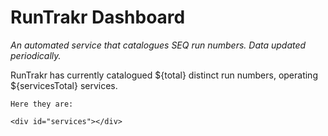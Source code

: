# RunTrakr Dashboard

_An automated service that catalogues SEQ run numbers. Data updated periodically._

<div id="intel">
    RunTrakr has currently catalogued ${total} distinct run numbers, operating ${servicesTotal} services.

    Here they are:

    <div id="services"></div>
</div>

<script type="module">
    function rep(l,n,e="intel"){let t=document.getElementById(e);if(!t){console.error(`"${e}" NF.`);return}let r=`\${${l}}`;t.innerHTML=t.innerHTML.replaceAll(r,n)}

    // Load runData.json
    let res = await fetch('runData.json');
    let runData = await res.json();
    console.log(runData);

    rep("total", Object.keys(runData).length);
    rep("servicesTotal", Object.keys(runData).reduce((a, b) => a + runData[b].contains.length, 0));

    let sEl = document.querySelector("#services");
    let keys = Object.keys(runData).sort();

    for(const run of keys) {
        sEl.innerHTML += `> ${run}: ${runData[run].contains.filter(v => v != null && v != undefined).map(v => v.display).join(", ")}<br>`;
    }
</script>